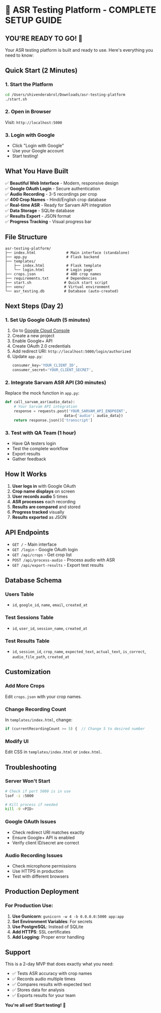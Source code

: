 # 🚀 ASR Testing Platform - COMPLETE SETUP GUIDE

## **YOU'RE READY TO GO!** 🎉

Your ASR testing platform is built and ready to use. Here's everything you need to know:

## **Quick Start (2 Minutes)**

### 1. **Start the Platform**
```bash
cd /Users/shivenderabrol/Downloads/asr-testing-platform
./start.sh
```

### 2. **Open in Browser**
Visit: `http://localhost:5000`

### 3. **Login with Google**
- Click "Login with Google"
- Use your Google account
- Start testing!

## **What You Have Built**

✅ **Beautiful Web Interface** - Modern, responsive design  
✅ **Google OAuth Login** - Secure authentication  
✅ **Audio Recording** - 3-5 recordings per crop  
✅ **400 Crop Names** - Hindi/English crop database  
✅ **Real-time ASR** - Ready for Sarvam API integration  
✅ **Data Storage** - SQLite database  
✅ **Results Export** - JSON format  
✅ **Progress Tracking** - Visual progress bar  

## **File Structure**
```
asr-testing-platform/
├── index.html              # Main interface (standalone)
├── app.py                  # Flask backend
├── templates/
│   ├── index.html          # Flask template
│   └── login.html          # Login page
├── crops.json              # 400 crop names
├── requirements.txt        # Dependencies
├── start.sh               # Quick start script
├── venv/                  # Virtual environment
└── asr_testing.db         # Database (auto-created)
```

## **Next Steps (Day 2)**

### 1. **Set Up Google OAuth (5 minutes)**
1. Go to [Google Cloud Console](https://console.cloud.google.com/)
2. Create a new project
3. Enable Google+ API
4. Create OAuth 2.0 credentials
5. Add redirect URI: `http://localhost:5000/login/authorized`
6. Update `app.py`:
   ```python
   consumer_key='YOUR_CLIENT_ID',
   consumer_secret='YOUR_CLIENT_SECRET',
   ```

### 2. **Integrate Sarvam ASR API (30 minutes)**
Replace the mock function in `app.py`:
```python
def call_sarvam_asr(audio_data):
    # Your Sarvam API integration
    response = requests.post('YOUR_SARVAM_API_ENDPOINT', 
                           data={'audio': audio_data})
    return response.json()['transcript']
```

### 3. **Test with QA Team (1 hour)**
- Have QA testers login
- Test the complete workflow
- Export results
- Gather feedback

## **How It Works**

1. **User logs in** with Google OAuth
2. **Crop name displays** on screen
3. **User records audio** 5 times
4. **ASR processes** each recording
5. **Results are compared** and stored
6. **Progress tracked** visually
7. **Results exported** as JSON

## **API Endpoints**

- `GET /` - Main interface
- `GET /login` - Google OAuth login
- `GET /api/crops` - Get crop list
- `POST /api/process-audio` - Process audio with ASR
- `GET /api/export-results` - Export test results

## **Database Schema**

### Users Table
- `id`, `google_id`, `name`, `email`, `created_at`

### Test Sessions Table
- `id`, `user_id`, `session_name`, `created_at`

### Test Results Table
- `id`, `session_id`, `crop_name`, `expected_text`, `actual_text`, `is_correct`, `audio_file_path`, `created_at`

## **Customization**

### Add More Crops
Edit `crops.json` with your crop names.

### Change Recording Count
In `templates/index.html`, change:
```javascript
if (currentRecordingCount >= 5) {  // Change 5 to desired number
```

### Modify UI
Edit CSS in `templates/index.html` or `index.html`.

## **Troubleshooting**

### Server Won't Start
```bash
# Check if port 5000 is in use
lsof -i :5000

# Kill process if needed
kill -9 <PID>
```

### Google OAuth Issues
- Check redirect URI matches exactly
- Ensure Google+ API is enabled
- Verify client ID/secret are correct

### Audio Recording Issues
- Check microphone permissions
- Use HTTPS in production
- Test with different browsers

## **Production Deployment**

### For Production Use:
1. **Use Gunicorn**: `gunicorn -w 4 -b 0.0.0.0:5000 app:app`
2. **Set Environment Variables**: For secrets
3. **Use PostgreSQL**: Instead of SQLite
4. **Add HTTPS**: SSL certificates
5. **Add Logging**: Proper error handling

## **Support**

This is a 2-day MVP that does exactly what you need:
- ✅ Tests ASR accuracy with crop names
- ✅ Records audio multiple times
- ✅ Compares results with expected text
- ✅ Stores data for analysis
- ✅ Exports results for your team

**You're all set! Start testing!** 🎯
